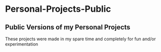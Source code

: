 # Personal-Projects-Public
## Public Versions of my Personal Projects
These projects were made in my spare time and completely for fun and/or experimentation
